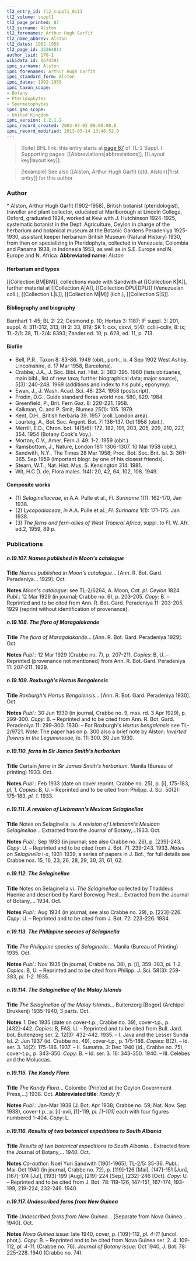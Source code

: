 ```yaml
---
tl2_entry_id: tl2_suppl1_0111
tl2_volume: suppl1
tl2_page_printed: 87
tl2_surname: Alston
tl2_forenames: Arthur Hugh Garfit
tl2_name_abbrev: Alston
tl2_dates: 1902-1958
tl2_page_id: 33264814
author_lsid: 170-1
wikidata_id: Q674391
ipni_surname: Alston
ipni_forenames: Arthur Hugh Garfit
ipni_standard_form: Alston
ipni_dates: 1902-1958
ipni_taxon_scope: 
- Botany
- Pteridophytes
- Spermatophytes
ipni_geo_scope: 
- United Kingdom
ipni_version: 1.2.1.2
ipni_record_created: 2003-07-02 00:00:00.0
ipni_record_modified: 2013-05-14 13:46:52.0
---
```



> [!cite] BHL link: this entry starts at [page 87](https://www.biodiversitylibrary.org/page/33264814) of TL-2 Suppl. I.
> Supporting pages: [[Abbreviations|abbreviations]], [[Layout key|layout key]].

> [!example] See also [[Alston, Arthur Hugh Garfit {std. Alston}|first entry]] for this author

### Author

\* Alston, Arthur Hugh Garfit (1902-1958), British botanist (pteridologist), traveller and plant collector, educated at Marlborough at Lincoln College, Oxford, graduated 1924, worked at Kew with J. Hutchinson 1924-1925, systematic botanist in the Dept. Agriculture, Ceylon in charge of the herbarium and botanical museum at the Botanic Gardens Peradeniya 1925-1930, assistant keeper herbarium British Museum (Natural History) 1930, from then on specializing in Pteridophyta, collected in Venezuela, Colombia and Panama 1938, in Indonesia 1953, as well as in S.E. Europe and N. Europe and N. Africa. 
**Abbreviated name**: *Alston*

#### Herbarium and types

[[Collection BM|BM]], collections made with Sandwith at [[Collection K|K]], further material at [[Collection A|A]], [[Collection DPU|DPU]] (Venezuelan coll.), [[Collection L|L]], [[Collection M|M]] (lich.), [[Collection S|S]].

#### Bibliography and biography

Barnhart 1: 45; BL 2: 22; Desmond p. 10; Hortus 3: 1187; IF suppl. 3: 201, suppl. 4: 311-312, 313; IH 2: 33, 819; SK 1: cxx, cxxvi, 5(4): ccliii-ccliv, 8: ix; TL-2/1: 38, TL-2/4: 8393; Zander ed. 10, p. 628, ed. 11, p. 713.

#### Biofile

- Bell, P.R., Taxon 8: 83-86. 1949 (obit., portr., b. 4 Sep 1902 West Ashby, Lincolnshire, d. 17 Mar 1958, Barcelona).
- Crabbe, J.A., J. Soc. Bibl. nat. Hist. 3: 383-395. 1960 (lists obituaries, main bibl., list of new taxa; further biographical data; major source), 5(3): 240-248. 1969 (additions and index to his publ.; eponymy).
- Ewan, J., J. Wash. Acad. Sci. 48: 234. 1958 (postscript).
- Frodin, D.G., Guide standard floras world nos. 580, 829. 1984.
- Greenfield, P., Brit. Fern Gaz. 8: 220-221. 1958.
- Kalkman, C. and P. Smit, Blumea 25(1): 105. 1979.
- Kent, D.H., British herbaria 39. 1957 (coll. London area).
- Lourteig, A., Bol. Soc. Argent. Bot. 7: 136-137. Oct 1958 (obit.).
- Merrill, E.D., Chron. bot. 14(5/6): 172, 182, 191, 203, 205, 209, 210, 227, 354. 1954 (Botany Cook's Voy.).
- Morton, C.V., Amer. Fern J. 49: 1-2. 1959 (obit.).
- Ramsbottom, J., Nature, London 181: 1306-1307. 10 Mai 1958 (obit.).
- Sandwith, N.Y., The Times 28 Mar 1958; Proc. Bot. Soc. Brit. Isl. 3: 361-365. Sep 1959 (important biogr. by one of his closest friends).
- Stearn, W.T., Nat. Hist. Mus. S. Kensington 314. 1981.
- Wit, H.C.D. de, Flora males. 1(4): 20, 42, 64, 102, 108. 1949.

#### Composite works

- (1) *Selaginellaceae*, *in* A.A. Pulle et al., *Fl. Suriname* 1(1): 162-170, Jan 1938.
- (2) *Lycopodiaceae*, *in* A.A. Pulle et al., *Fl. Suriname* 1(1): 171-175. Jan 1938.
- (3) *The ferns and fern-allies of West Tropical Africa*, suppl. to Fl. W. Afr. ed.2, 1959, 89 p.

### Publications

##### n.19.107. Names published in Moon's catalogue

**Title**
*Names published in Moon's catalogue*... \[Ann. R. Bot. Gard. Peradeniya... 1929\]. Oct.

**Notes**
*Moon's catalogue*: see TL-2/6264, A. Moon, *Cat. pl. Ceylon* 1824.
*Publ*.: 12 Mar 1929 (in journal; Crabbe no. 6), p. 203-205. *Copy*: B. – Reprinted and to be cited from Ann. R. Bot. Gard. Peradeniya 11: 203-205. 1929 (reprint without identification of provenance).

##### n.19.108. The flora of Maragalakande

**Title**
*The flora of Maragalakande*... \[Ann. R. Bot. Gard. Peradeniya 1929\]. Oct.

**Notes**
*Publ*.: 12 Mar 1929 (Crabbe no. 7), p. 207-211. *Copies*: B, U. – Reprinted (provenance not mentioned) from Ann. R. Bot. Gard. Peradeniya 11: 207-211. 1929.

##### n.19.109. Roxburgh's Hortus Bengalensis

**Title**
*Roxburgh's Hortus Bengalensis*... \[Ann. R. Bot. Gard. Peradeniya 1930\]. Oct.

**Notes**
*Publ*.: 30 Jun 1930 (in journal, Crabbe no. 9, mss. rd. 3 Apr 1929), p. 299-300. *Copy*: B. – Reprinted and to be cited from Ann. R. Bot. Gard. Peradeniya 11: 299-300. 1930. – For Roxburgh's *Hortus bengalensis* see TL-2/9721.
*Note*: The paper has on p. 300 also a brief note by Alston: *Inverted flowers in the Leguminosae*, ib. 11: 300. 30 Jun 1930.

##### n.19.110. ferns in Sir James Smith's herbarium

**Title**
Certain *ferns in Sir James Smith's herbarium*. Manila (Bureau of printing) 1933. Oct.

**Notes**
*Publ*.: Feb 1933 (date on cover reprint, Crabbe no. 25), p. \[i\], 175-183, *pl. 1. Copies*: B, U. – Reprinted and to be cited from Philipp. J. Sci. 50(2): 175-183, *pl. 1.* 1933.

##### n.19.111. A revision of Liebmann's Mexican Selaginellae

**Title**
Notes on Selaginella. iv. *A revision of Liebmann's Mexican Selaginellae*... Extracted from the Journal of Botany,...1933. Oct.

**Notes**
*Publ*.: Sep 1933 (in journal; see also Crabbe no. 26), p. \[239\]-243. *Copy*: U. – Reprinted and to be cited from J. Bot. 71: 239-243. 1933.
*Notes on Selaginella* i-x, 1931-1939, a series of papers in J. Bot., for full details see Crabbe nos. 15, 16, 23, 26, 28, 29, 30, 31, 61, 62.

##### n.19.112. The Selaginellae

**Title**
Notes on Selaginella vi. *The Selaginellae* collected by Thaddeus Haenke and described by Karel Borewog Presl... Extracted from the Journal of Botany,... 1934. Oct.

**Notes**
*Publ*.: Aug 1934 (in journal; see also Crabbe no. 29), p. \[223\]-226. *Copy*: U. – Reprinted and to be cited from J. Bot. 72: 223-226. 1934.

##### n.19.113. The Philippine species of Selaginella

**Title**
*The Philippine species of Selaginella*... Manila (Bureau of Printing) 1935. Oct.

**Notes**
*Publ*.: Nov 1935 (in journal, Crabbe no. 38), p. \[i\], 359-383, *pl. 1-2. Copies*: B, U. – Reprinted and to be cited from Philipp. J. Sci. 58(3): 259-383, *pl. 1-2.* 1935.

##### n.19.114. The Selaginellae of the Malay Islands

**Title**
*The Selaginellae of the Malay Islands*... Buitenzorg \[Bogor\] (Archipel Drukkerij) 1935-1940, 3 parts. Oct.

**Notes**
*1*: Dec 1935 (date on cover-t.p., Crabbe no. 39), cover-t.p., p. \[432\]-442. *Copies*: B, FAS, U. – Reprinted and to be cited from Bull. Jard. bot. Buitenzorg ser. 2. 12(3): 432-442. 1935. – I. Java and the Lesser Sunda Isl.
*2*: Jun 1937 (id. Crabbe no. 49), cover-t.p., p. 175-186. *Copies*: B(2). – Id. ser. 3. 14(2): 175-186. 1937. – II. Sumatra.
*3*: Dec 1940 (id., Crabbe no. 75), cover-t.p., p. 343-350. *Copy*: B. – Id. ser. 3. 16: 343-350. 1940. – III. Celebes and the Moluccas.

##### n.19.115. The Kandy Flora

**Title**
*The Kandy Flora*... Colombo (Printed at the Ceylon Government Press,...) 1938. Oct.
**Abbreviated title**: *Kandy fl.*

**Notes**
*Publ*.: Jan-Mar 1938 (J. Bot. Apr 1938; Crabbe no. 59; Nat. Nov. Sep 1938), cover-t.p., p. \[i\]-xvii, \[1\]-119, *pl. \[1-101\]* each with four figures numbered 1-404. *Copy*: L.

##### n.19.116. Results of two botanical expeditions to South Albania

**Title**
*Results of two botanical expeditions to South Albania*... Extracted from the Journal of Botany,... 1940. Oct.

**Notes**
*Co-author*: Noel Yuri Sandwith (1901-1965), TL-2/5: 35-36.
*Publ*.: Mai-Oct 1940 (in journal, Crabbe no. 72), p. \[119\]-126 \[Mai\], \[147\]-151 \[Jun\], \[167\]-174 \[Jul\], \[193\]-199 \[Aug\], \[219\]-224 \[Sep\], \[232\]-246 \[Oct\]. *Copy*: U. – Reprinted and to be cited from J. Bot. 78: 119-126, 147-151, 167-174, 193-199, 219-224, 232-246. 1940.

##### n.19.117. Undescribed ferns from New Guinea

**Title**
*Undescribed ferns from New Guinea*... \[Separate from Nova Guinea... 1940\]. Oct.

**Notes**
*Nova Guinea issue*: late 1940, cover, p. \[109\]-112, *pl. 4-11* (uncol. phot.). *Copy*: B. – Reprinted and to be cited from Nova Guinea ser. 2. 4: 109-112, *pl. 4-11.* (Crabbe no. 76).
*Journal of Botany issue*: Oct 1940, J. Bot. 78: 225-228. 1940 (Crabbe no. 74).

